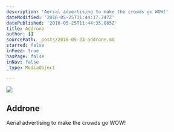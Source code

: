 ```yaml
---
description: 'Aerial advertising to make the crowds go WOW!'
dateModified: '2016-05-25T11:44:17.747Z'
datePublished: '2016-05-25T11:44:35.065Z'
title: Addrone
author: []
sourcePath: _posts/2016-05-23-addrone.md
starred: false
inFeed: true
hasPage: false
inNav: false
_type: MediaObject

---
```

<article style=""><img src="https://the-grid-user-content.s3-us-west-2.amazonaws.com/8c5b7230-2bbc-4a83-ba9d-099c8a879e8f.jpg" /><h1>Addrone</h1><p>Aerial advertising to make the crowds go WOW!</p></article>